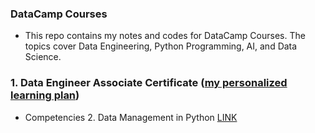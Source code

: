 ### DataCamp Courses
- This repo contains my notes and codes for DataCamp Courses. The topics cover Data Engineering, Python Programming, AI, and Data Science.

### 1. Data Engineer Associate Certificate ([my personalized learning plan](https://app.datacamp.com/learn/fast-tracks/data-engineer-associate/plan))
- Competencies 2. Data Management in Python [LINK](https://github.com/naid3n/DataCamp_Courses/blob/a6d9c0e4e13e2f972e6e73201323412806af952b/DataCamp_Data_Engineering/DataCamp_DE_Associate_Certificate_Prep/Competency_2_3_5.ipynb)
